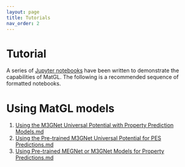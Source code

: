 ```yaml
---
layout: page
title: Tutorials
nav_order: 2
---
```


# Tutorial

A series of [Jupyter notebooks][jupyternb] have been written to demonstrate the capabilities of MatGL. The following 
is a recommended sequence of formatted notebooks.

# Using MatGL models

1. [Using the M3GNet Universal Potential with Property Prediction Models.md](tutorials%2FUsing%20the%20M3GNet%20Universal%20Potential%20with%20Property%20Prediction%20Models.md)
2. [Using the Pre-trained M3GNet Universal Potential for PES Predictions.md](tutorials%2FUsing%20the%20Pre-trained%20M3GNet%20Universal%20Potential%20for%20PES%20Predictions.md)
3. [Using Pre-trained MEGNet or M3GNet Models for Property Predictions.md](tutorials%2FUsing%20Pre-trained%20MEGNet%20or%20M3GNet%20Models%20for%20Property%20Predictions.md)

[jupyternb]: https://github.com/materialsvirtuallab/matgl/tree/main/examples "Jupyter notebooks"